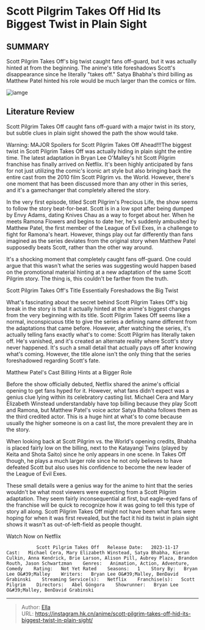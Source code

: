 # Scott Pilgrim Takes Off Hid Its Biggest Twist in Plain Sight


## SUMMARY 



  Scott Pilgrim Takes Off&#39;s big twist caught fans off-guard, but it was actually hinted at from the beginning.   The anime&#39;s title foreshadows Scott&#39;s disappearance since he literally &#34;takes off.&#34;   Satya Bhabha&#39;s third billing as Matthew Patel hinted his role would be much larger than the comics or film.  

![iamge](https://static1.srcdn.com/wordpress/wp-content/uploads/2023/11/matthew-patel-beats-scott-pilgrim.jpg)

## Literature Review

Scott Pilgrim Takes Off caught fans off-guard with a major twist in its story, but subtle clues in plain sight showed the path the show would take.




Warning: MAJOR Spoilers for Scott Pilgrim Takes Off Ahead!!!The biggest twist in Scott Pilgrim Takes Off was actually hiding in plain sight the entire time. The latest adaptation in Bryan Lee O&#39;Malley&#39;s hit Scott Pilgrim franchise has finally arrived on Netflix. It&#39;s been highly anticipated by fans for not just utilizing the comic&#39;s iconic art style but also bringing back the entire cast from the 2010 film Scott Pilgrim vs. the World. However, there&#39;s one moment that has been discussed more than any other in this series, and it&#39;s a gamechanger that completely altered the story.




In the very first episode, titled Scott Pilgrim&#39;s Precious Life, the show seems to follow the story beat-for-beat. Scott is in a low spot after being dumped by Envy Adams, dating Knives Chau as a way to forget about her. When he meets Ramona Flowers and begins to date her, he&#39;s suddenly ambushed by Matthew Patel, the first member of the League of Evil Exes, in a challenge to fight for Ramona&#39;s heart. However, things play out far differently than fans imagined as the series deviates from the original story when Matthew Patel supposedly beats Scott, rather than the other way around.

          

It&#39;s a shocking moment that completely caught fans off-guard. One could argue that this wasn&#39;t what the series was suggesting would happen based on the promotional material hinting at a new adaptation of the same Scott Pilgrim story. The thing is, this couldn&#39;t be farther from the truth.





 Scott Pilgrim Takes Off&#39;s Title Essentially Foreshadows the Big Twist 
          

What&#39;s fascinating about the secret behind Scott Pilgrim Takes Off&#39;s big break in the story is that it actually hinted at the anime&#39;s biggest changes from the very beginning with its title. Scott Pilgrim Takes Off seems like a normal, inconspicuous title to give the series a defining name different from the adaptations that came before. However, after watching the series, it&#39;s actually telling fans exactly what&#39;s to come: Scott Pilgrim has literally taken off. He&#39;s vanished, and it&#39;s created an alternate reality where Scott&#39;s story never happened. It&#39;s such a small detail that actually pays off after knowing what&#39;s coming. However, the title alone isn&#39;t the only thing that the series foreshadowed regarding Scott&#39;s fate.






 Matthew Patel&#39;s Cast Billing Hints at a Bigger Role 
         

Before the show officially debuted, Netflix shared the anime&#39;s official opening to get fans hyped for it. However, what fans didn&#39;t expect was a genius clue lying within its celebratory casting list. Michael Cera and Mary Elizabeth Winstead understandably have top billing because they play Scott and Ramona, but Matthew Patel&#39;s voice actor Satya Bhabha follows them as the third credited actor. This is a huge hint at what&#39;s to come because usually the higher someone is on a cast list, the more prevalent they are in the story.

When looking back at Scott Pilgrim vs. the World&#39;s opening credits, Bhabha is placed fairly low on the billing, next to the Katayangi Twins (played by Keita and Shota Saito) since he only appears in one scene. In Takes Off though, he plays a much larger role since he not only believes to have defeated Scott but also uses his confidence to become the new leader of the League of Evil Exes.




These small details were a genius way for the anime to hint that the series wouldn&#39;t be what most viewers were expecting from a Scott Pilgrim adaptation. They seem fairly inconsequential at first, but eagle-eyed fans of the franchise will be quick to recognize how it was going to tell this type of story all along. Scott Pilgrim Takes Off might not have been what fans were hoping for when it was first revealed, but the fact it hid its twist in plain sight shows it wasn&#39;t as out-of-left-field as people thought.

Watch Now on Netflix

               Scott Pilgrim Takes Off   Release Date:   2023-11-17    Cast:   Michael Cera, Mary Elizabeth Winstead, Satya Bhabha, Kieran Culkin, Anna Kendrick, Brie Larson, Alison Pill, Aubrey Plaza, Brandon Routh, Jason Schwartzman    Genres:   Animation, Action, Adventure, Comedy    Rating:   Not Yet Rated    Seasons:   1    Story By:   Bryan Lee O&#39;Malley    Writers:   Bryan Lee O&#39;Malley, BenDavid Grabinski    Streaming Service(s):   Netflix    Franchise(s):   Scott Pilgrim    Directors:   Abel Góngora    Showrunner:   Bryan Lee O&#39;Malley, BenDavid Grabinski      

---

> Author: [Ella](https://instagram.hk.cn/)  
> URL: https://instagram.hk.cn/anime/scott-pilgrim-takes-off-hid-its-biggest-twist-in-plain-sight/  

